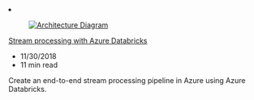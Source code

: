 <!-- Thie file is automatically generated by build/architectures/build_index.py.  Any updates will be lost. -->
<li class="grid-item item-column" data-categories="Analytics Databases ">
<article class="card">
    <div class="card-header has-margin-bottom-none" aria-hidden="true">
        <figure class="image diagram has-height-175 has-overflow-hidden level">
            <a href="/azure/architecture/reference-architectures/data/stream-processing-databricks"><img src="/azure/architecture/browse/thumbs/stream-processing-databricks.png" class="diagram" alt="Architecture Diagram" data-linktype="relative-path"></a>
        </figure>
    </div>
    <div class="card-content">
        <a class="card-content-title has-margin-top-none" href="/azure/architecture/reference-architectures/data/stream-processing-databricks">
            <p>Stream processing with Azure Databricks</p>
        </a>
        <ul class="card-content-metadata">
            <li>11/30/2018</li>
            <li>11 min read</li>
        </ul>
        <p class="card-content-description">Create an end-to-end stream processing pipeline in Azure using Azure Databricks.</p>
        <div class="bottom-to-top-fade is-hidden-mobile"></div>
    </div>
</article>
</li>
